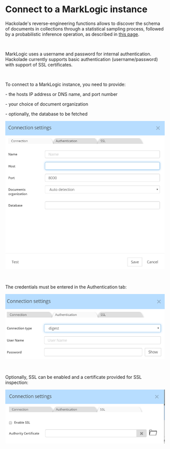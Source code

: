 # Connect to a MarkLogic instance

Hackolade's reverse-engineering functions allows to discover the schema of documents in collections through a statistical sampling process, followed by a probabilistic inference operation, as described in [this page](<Reverseengineeranexistinginstanc.md>).

&nbsp;

MarkLogic uses a username and password for internal authentication.&nbsp; Hackolade currently supports basic authentication (username/password) with support of SSL certificates.

&nbsp;

To connect to a MarkLogic instance, you need to provide:

\- the hosts IP address or DNS name, and port number

\- your choice of document organization

\- optionally, the database to be fetched

![MarkLogi reverse-engineering connection settings](<lib/MarkLogi%20RE%20connection%20settings.png>)

&nbsp;

The credentials must be entered in the Authentication tab:

![Image](<lib/MarkLogic%20RE%20authentication%20tab.png>)

&nbsp;

Optionally, SSL can be enabled and a certificate provided for SSL inspection:

![Image](<lib/MarkLogic%20RE%20SSL%20tab.png>)

